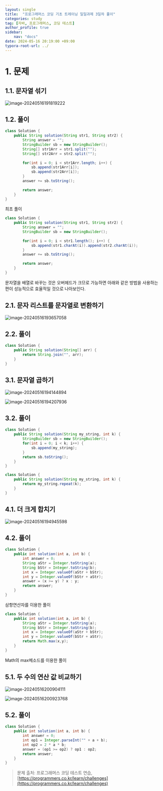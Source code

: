 ```yaml
---
layout: single
title:  "프로그래머스 코딩 기초 트레이닝 일일과제 3일차 풀이"
categories: study
tag: [자바, 프로그래머스, 코딩 테스트]
author_profile: true
sidebar:
    nav: "docs"
date: 2024-05-16 20:19:00 +09:00
typora-root-url: ../
---
```








# 1. 문제



## 1.1. 문자열 섞기

![image-20240516191819222](/images/2024-05-16-practice-programmers-3/image-20240516191819222.png)



## 1.2. 풀이

```java
class Solution {
    public String solution(String str1, String str2) {
        String answer = "";
        StringBuilder sb = new StringBuilder();
        String[] str1Arr = str1.split("");
        String[] str2Arr = str2.split("");
        
        for(int i = 0; i < str1Arr.length; i++) {
            sb.append(str1Arr[i]);
            sb.append(str2Arr[i]);
        }
        answer += sb.toString();
        
        return answer;
    }
}
```

최초 풀이



```java
class Solution {
    public String solution(String str1, String str2) {
        String answer = "";
        StringBuilder sb = new StringBuilder();
        
        for(int i = 0; i < str1.length(); i++) {
            sb.append(str1.charAt(i)).append(str2.charAt(i));
        }
        answer += sb.toString();
        
        return answer;
    }
}
```



문자열을 배열로 바꾸는 것은 오버헤드가 크므로 가능하면 아래와 같은 방법을 사용하는 편이 성능적으로 효율적일 것으로 나아보인다.



## 2.1. 문자 리스트를 문자열로 변환하기

![image-20240516193657058](/images/2024-05-16-practice-programmers-3/image-20240516193657058.png)





## 2.2. 풀이

```java
class Solution {
    public String solution(String[] arr) {
        return String.join("", arr);
    }
}
```





## 3.1. 문자열 곱하기

![image-20240516194144894](/images/2024-05-16-practice-programmers-3/image-20240516194144894.png)

![image-20240516194207936](/images/2024-05-16-practice-programmers-3/image-20240516194207936.png)



## 3.2. 풀이

```java
class Solution {
    public String solution(String my_string, int k) {
        StringBuilder sb = new StringBuilder();
        for(int i = 0; i < k; i++) {
            sb.append(my_string);
        }
        return sb.toString();
    }
}
```



```java
class Solution {
    public String solution(String my_string, int k) {
        return my_string.repeat(k);
    }
}
```





## 4.1. 더 크게 합치기

![image-20240516194945598](/images/2024-05-16-practice-programmers-3/image-20240516194945598.png)





## 4.2. 풀이

```java
class Solution {
    public int solution(int a, int b) {
        int answer = 0;
        String aStr = Integer.toString(a);
        String bStr = Integer.toString(b);
        int x = Integer.valueOf(aStr + bStr);
        int y = Integer.valueOf(bStr + aStr);
        answer = (x >= y) ? x : y;
        return answer;
    }
}
```

삼항연산자를 이용한 풀이



```java
class Solution {
    public int solution(int a, int b) {
        String aStr = Integer.toString(a);
        String bStr = Integer.toString(b);
        int x = Integer.valueOf(aStr + bStr);
        int y = Integer.valueOf(bStr + aStr);
        return Math.max(x,y);
    }
}
```

Math의 max메소드를 이용한 풀이



## 5.1. 두 수의 연산 값 비교하기

![image-20240516200904111](/images/2024-05-16-practice-programmers-3/image-20240516200904111.png)

![image-20240516200923768](/images/2024-05-16-practice-programmers-3/image-20240516200923768.png)



## 5.2. 풀이

```java
class Solution {
    public int solution(int a, int b) {
        int answer = 0;
        int op1 = Integer.parseInt("" + a + b);
        int op2 = 2 * a * b;
        answer = (op1 >= op2) ? op1 : op2;
        return answer;
    }
}
```





> 문제 출처: 프로그래머스 코딩 테스트 연습, [https://programmers.co.kr/learn/challenges](https://programmers.co.kr/learn/challenges)
